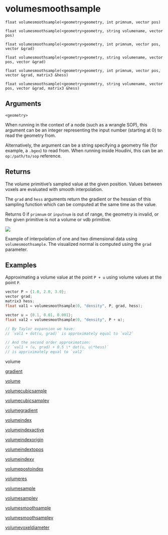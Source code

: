# volumesmoothsample

`float volumesmoothsample(<geometry>geometry, int primnum, vector pos)`

`float volumesmoothsample(<geometry>geometry, string volumename, vector pos)`

`float volumesmoothsample(<geometry>geometry, int primnum, vector pos, vector &grad)`

`float volumesmoothsample(<geometry>geometry, string volumename, vector pos, vector &grad)`

`float volumesmoothsample(<geometry>geometry, int primnum, vector pos, vector &grad, matrix3 &hess)`

`float volumesmoothsample(<geometry>geometry, string volumename, vector pos, vector &grad, matrix3 &hess)`

## Arguments

`<geometry>`

When running in the context of a node (such as a wrangle SOP), this argument can be an integer representing the input number (starting at 0) to read the geometry from.

Alternatively, the argument can be a string specifying a geometry file (for example, a `.bgeo`) to read from. When running inside Houdini, this can be an `op:/path/to/sop` reference.

## Returns

The volume primitive’s sampled value at the given position. Values between voxels are evaluated with smooth interpolation.

The `grad` and `hess` arguments return the gradient or the hessian of this sampling function which can be computed at the same time as the value.

Returns 0 if `primnum` or `inputnum` is out of range, the geometry is invalid, or the given primitive is not a volume or vdb primitive.

![](/images/volumesmoothsample.png)

Example of interpolation of one and two dimensional data using `volumesmoothsample`. The visualized normal is computed using the `grad` parameter.

## Examples



Approximating a volume value at the point `P + u` using volume values at the point `P`.

```c
vector P = {1.0, 2.0, 3.0};
vector grad;
matrix3 hess;
float val1 = volumesmoothsample(0, "density", P, grad, hess);

vector u = {0.1, 0.01, 0.001};
float val2 = volumesmoothsample(0, "density", P + u);

// By Taylor expansion we have:
// `val1 + dot(u, grad)` is approximately equal to `val2`

// And the second order approximation:
// `val1 + (u, grad) + 0.5 \* dot(u, u\*hess)`
// is appriximately equal to `val2`

```

volume

[gradient](gradient.html)

[volume](volume.html)

[volumecubicsample](volumecubicsample.html)

[volumecubicsamplev](volumecubicsamplev.html)

[volumegradient](volumegradient.html)

[volumeindex](volumeindex.html)

[volumeindexactive](volumeindexactive.html)

[volumeindexorigin](volumeindexorigin.html)

[volumeindextopos](volumeindextopos.html)

[volumeindexv](volumeindexv.html)

[volumepostoindex](volumepostoindex.html)

[volumeres](volumeres.html)

[volumesample](volumesample.html)

[volumesamplev](volumesamplev.html)

[volumesmoothsample](volumesmoothsample.html)

[volumesmoothsamplev](volumesmoothsamplev.html)

[volumevoxeldiameter](volumevoxeldiameter.html)
